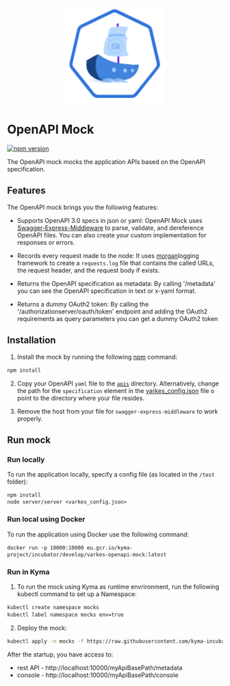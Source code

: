 <p align="center">
 <img src="https://raw.githubusercontent.com/kyma-incubator/varkes/master/logos/logo_medium.png" width="235">
</p>

# OpenAPI Mock
[![npm version](https://badge.fury.io/js/varkes-openapi-mock.svg)](https://badge.fury.io/js/varkes-openapi-mock)

The OpenAPI mock mocks the application APIs based on the OpenAPI specification.

## Features

The OpenAPI mock brings you the following features:

- Supports OpenAPI 3.0 specs in json or yaml: OpenAPI Mock uses [Swagger-Express-Middleware](https://github.com/BigstickCarpet/swagger-express-middleware) to parse, validate, and dereference OpenAPI files.  You can also create your custom implementation for responses or errors.

- Records every request made to the node: It uses [morgan](https://www.npmjs.com/package/morgan)logging framework to create  a `requests.log` file that contains the called URLs, the request header, and the request body if exists.

- Returns the OpenAPI specification as metadata: By calling '/metadata' you can see the OpenAPI specification in text or x-yaml format.

- Returns a dummy OAuth2 token: By calling the '/authorizationserver/oauth/token' endpoint and adding the OAuth2 requirements as query parameters you can get a dummy OAuth2 token

## Installation

1. Install the mock by running the following [npm](https://docs.npmjs.com/getting-started/what-is-npm) command:

````bash
npm install
````
2. Copy your OpenAPI `yaml` file to the [`apis`](https://github.com/kyma-incubator/varkes/blob/master/examples/openapi-mock/apis) directory. Alternatively, change the path for the `specification` element in the [varkes_config.json](https://github.com/kyma-incubator/varkes/blob/master/examples/openapi-mock/varkes_config.json) file o point to the directory where your file resides.

3. Remove the host from your file for `swagger-express-middleware` to work properly.

## Run mock

### Run locally

To run the application locally, specify a config file (as located in the `/test` folder):
```
npm install
node server/server <varkes_config.json>
```

### Run local using Docker

To run the application using Docker use the following command:
```
docker run -p 10000:10000 eu.gcr.io/kyma-project/incubator/develop/varkes-openapi-mock:latest
```

### Run in Kyma

1. To run the mock using Kyma as runtime envrironment, run the following kubectl command to set up a Namespace:

```bash
kubectl create namespace mocks
kubectl label namespace mocks env=true
```

2. Deploy the mock:
```bash
kubectl apply -n mocks -f https://raw.githubusercontent.com/kyma-incubator/varkes/master/openapi-mock/deployment/deployment.yaml
```


After the startup, you have access to:
- rest API - http://localhost:10000/myApiBasePath/metadata
- console - http://localhost:10000/myApiBasePath/console






